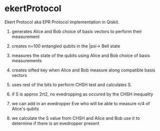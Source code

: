 # ekertProtocol
Ekert Protocol aka EPR Protocol implementation in Qiskit.

1. generates Alice and Bob choice of basis vectors to perform their measurement

2. creates n=100 entangled qubits in the |psi-> Bell state

3. measures the state of the qubits using Alice and Bob choice of basis measurements 

4. creates sifted key when Alice and Bob measure along compatible basis vectors

5. uses rest of the bits to perform CHSH test and calculates S.

6. if S is approx 2rt2, no evedropping as occured by the CHSH inequality

7. we can add in an evedropper Eve who will be able to measure n/4 of Alice's qubits 

8. we calculate the S value from CHSH and Alice and Bob use it to determine if there is an evedropper present
